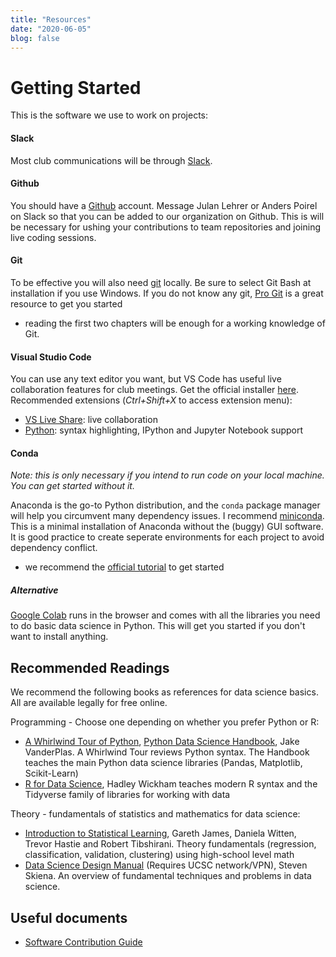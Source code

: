 ```yaml
---
title: "Resources"
date: "2020-06-05"
blog: false
---
```


# Getting Started

This is the software we use to work on projects:

#### Slack

Most club communications will be through [Slack](https://slack.com/).

#### Github

You should have a [Github](https://github.com/) account.
Message Julan Lehrer or Anders Poirel on Slack so that you can be added to our
organization on Github. This is will be necessary for ushing your contributions
to team repositories and joining live coding sessions.

#### Git

To be effective you will also need [git](https://git-scm.com/downloads) locally. Be sure to select Git Bash at installation if you use Windows.
If you do not know any git, [Pro Git](https://git-scm.com/book/en/v2) is a great resource to get you started

- reading the first two chapters will be enough for a working knowledge of Git.

#### Visual Studio Code

You can use any text editor you want, but VS Code has useful live collaboration
features for club meetings.
Get the official installer [here](https://code.visualstudio.com/).
Recommended extensions (_Ctrl+Shift+X_ to access extension menu):

- [VS Live Share](https://marketplace.visualstudio.com/items?itemName=MS-vsliveshare.vsliveshare): live collaboration
- [Python](https://marketplace.visualstudio.com/items?itemName=ms-python.python): syntax highlighting, IPython and Jupyter Notebook support

#### Conda

_Note: this is only necessary if you intend to run code on your local machine. You can get started without it._

Anaconda is the go-to Python distribution, and the `conda` package manager will
help you circumvent many dependency issues.
I recommend [miniconda](https://docs.conda.io/en/latest/miniconda.html). This is a minimal installation of Anaconda without the (buggy) GUI software.
It is good practice to create seperate environments for each project to avoid dependency conflict.

- we recommend the [official tutorial](https://docs.conda.io/projects/conda/en/latest/user-guide/getting-started.html) to get started

##### Alternative

[Google Colab](https://colab.research.google.com/) runs in the browser and comes with
all the libraries you need to do basic data science in Python. This will get you
started if you don't want to install anything.

## Recommended Readings

We recommend the following books as references for data science basics. All are available legally for free online.

Programming - Choose one depending on whether you prefer Python or R:

- [A Whirlwind Tour of Python](https://jakevdp.github.io/WhirlwindTourOfPython/), [Python Data Science Handbook](https://jakevdp.github.io/PythonDataScienceHandbook/), Jake VanderPlas. A Whirlwind Tour reviews Python syntax. The Handbook teaches the main Python data science libraries (Pandas, Matplotlib, Scikit-Learn)
- [R for Data Science](https://r4ds.had.co.nz/), Hadley Wickham teaches modern R syntax and the Tidyverse family of libraries for working with data

Theory - fundamentals of statistics and mathematics for data science:

- [Introduction to Statistical Learning](http://faculty.marshall.usc.edu/gareth-james/ISL/), Gareth James, Daniela Witten, Trevor Hastie and Robert Tibshirani. Theory fundamentals (regression, classification, validation, clustering) using high-school level math
- [Data Science Design Manual](https://link.springer.com/book/10.1007/978-3-319-55444-0) (Requires UCSC network/VPN), Steven Skiena. An overview of fundamental techniques and problems in data science.

## Useful documents

- [Software Contribution Guide](https://github.com/datascienceslugs/Useful-Documents/blob/master/CONTRIBUTING.md)
